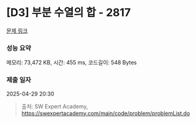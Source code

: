 # [D3] 부분 수열의 합 - 2817 

[문제 링크](https://swexpertacademy.com/main/code/problem/problemDetail.do?contestProbId=AV7IzvG6EksDFAXB) 

### 성능 요약

메모리: 73,472 KB, 시간: 455 ms, 코드길이: 548 Bytes

### 제출 일자

2025-04-29 20:30



> 출처: SW Expert Academy, https://swexpertacademy.com/main/code/problem/problemList.do